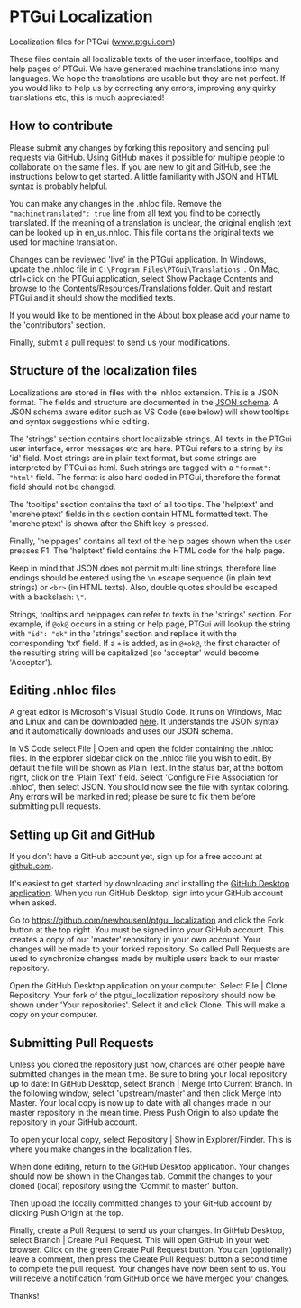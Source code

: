 # PTGui Localization
Localization files for PTGui (www.ptgui.com)

These files contain all localizable texts of the user interface, tooltips and help pages of PTGui. We have generated machine translations into many languages. We hope the translations are usable but they are not perfect. If you would like to help us by correcting any errors, improving any quirky translations etc, this is much appreciated!

## How to contribute
Please submit any changes by forking this repository and sending pull requests via GitHub. Using GitHub makes it possible for multiple people to collaborate on the same files. If you are new to git and GitHub, see the instructions below to get started. A little familiarity with JSON and HTML syntax is probably helpful. 

You can make any changes in the .nhloc file. Remove the `"machinetranslated": true` line from all text you find to be correctly translated. If the meaning of a translation is unclear, the original english text can be looked up in en_us.nhloc. This file contains the original texts we used for machine translation.

Changes can be reviewed 'live' in the PTGui application. In Windows, update the .nhloc file in `C:\Program Files\PTGui\Translations'`. On Mac, ctrl+click on the PTGui application, select Show Package Contents and browse to the Contents/Resources/Translations folder. Quit and restart PTGui and it should show the modified texts.

If you would like to be mentioned in the About box please add your name to the 'contributors' section. 

Finally, submit a pull request to send us your modifications.

## Structure of the localization files
Localizations are stored in files with the .nhloc extension. This is a JSON format. The fields and structure are documented in the [JSON schema](https://www.ptgui.com/schemas/nhloc_v2.schema.json). A JSON schema aware editor such as VS Code (see below) will show tooltips and syntax suggestions while editing.

The 'strings' section contains short localizable strings. All texts in the PTGui user interface, error messages etc are here. PTGui refers to a string by its 'id' field. Most strings are in plain text format, but some strings are interpreted by PTGui as html. Such strings are tagged with a `"format": "html"` field. The format is also hard coded in PTGui, therefore the format field should not be changed.

The 'tooltips' section contains the text of all tooltips. The 'helptext' and 'morehelptext' fields in this section contain HTML formatted text. The 'morehelptext' is shown after the Shift key is pressed.

Finally, 'helppages' contains all text of the help pages shown when the user presses F1. The 'helptext' field contains the HTML code for the help page.

Keep in mind that JSON does not permit multi line strings, therefore line endings should be entered using the `\n` escape sequence (in plain text strings) or `<br>` (in HTML texts). Also, double quotes should be escaped with a backslash: `\"`.

Strings, tooltips and helppages can refer to texts in the 'strings' section. For example, if `@ok@` occurs in a string or help page, PTGui will lookup the string with `"id": "ok"` in the 'strings' section and replace it with the corresponding 'txt' field. If a `+` is added, as in `@+ok@`, the first character of the resulting string will be capitalized (so 'acceptar' would become 'Acceptar').

## Editing .nhloc files
A great editor is Microsoft's Visual Studio Code. It runs on Windows, Mac and Linux and can be downloaded [here](https://code.visualstudio.com/). It understands the JSON syntax and it automatically downloads and uses our JSON schema.

In VS Code select File | Open and open the folder containing the .nhloc files. In the explorer sidebar click on the .nhloc file you wish to edit. By default the file will be shown as Plain Text. In the status bar, at the bottom right, click on the 'Plain Text' field. Select 'Configure File Association for .nhloc', then select JSON. You should now see the file with syntax coloring. Any errors will be marked in red; please be sure to fix them before submitting pull requests.

## Setting up Git and GitHub
If you don't have a GitHub account yet, sign up for a free account at  [github.com](https://github.com/).

It's easiest to get started by downloading and installing the [GitHub Desktop application](https://desktop.github.com). When you run GitHub Desktop, sign into your GitHub account when asked.

Go to https://github.com/newhousenl/ptgui_localization and click the Fork button at the top right. You must be signed into your GitHub account. This creates a copy of our 'master' repository in your own account. Your changes will be made to your forked repository. So called Pull Requests are used to synchronize changes made by multiple users back to our master repository.

Open the GitHub Desktop application on your computer. Select File | Clone Repository. Your fork of the ptgui_localization repository should now be shown under 'Your repositories'. Select it and click Clone. This will make a copy on your computer.

## Submitting Pull Requests
Unless you cloned the repository just now, chances are other people have submitted changes in the mean time. Be sure to bring your local repository up to date: In GitHub Desktop, select Branch | Merge Into Current Branch. In the following window, select 'upstream/master' and then click Merge Into Master. Your local copy is now up to date with all changes made in our master repository in the mean time. Press Push Origin to also update the repository in your GitHub account.

To open your local copy, select Repository | Show in Explorer/Finder. This is where you make changes in the localization files. 

When done editing, return to the GitHub Desktop application. Your changes should now be shown in the Changes tab. Commit the changes to your cloned (local) repository using the 'Commit to master' button. 

Then upload the locally committed changes to your GitHub account by clicking Push Origin at the top.

Finally, create a Pull Request to send us your changes. In GitHub Desktop, select Branch | Create Pull Request. This will open GitHub in your web browser. Click on the green Create Pull Request button. You can (optionally) leave a comment, then press the Create Pull Request button a second time to complete the pull request. Your changes have now been sent to us. You will receive a notification from GitHub once we have merged your changes.

Thanks!